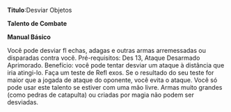 **Titulo**:Desviar Objetos

**Talento de Combate**

**Manual Básico**

 Você pode desviar fl echas, adagas e outras armas arremessadas ou disparadas contra você. Pré-requisitos: Des 13, Ataque Desarmado Aprimorado. Benefício: você pode tentar desviar um ataque à distância que iria atingi-lo. Faça um teste de Refl exos. Se o resultado do seu teste for maior que a jogada de ataque do oponente, você evita o ataque. Você só pode usar este talento se estiver com uma mão livre. Armas muito grandes (como pedras de catapulta) ou criadas por magia não podem ser desviadas.
